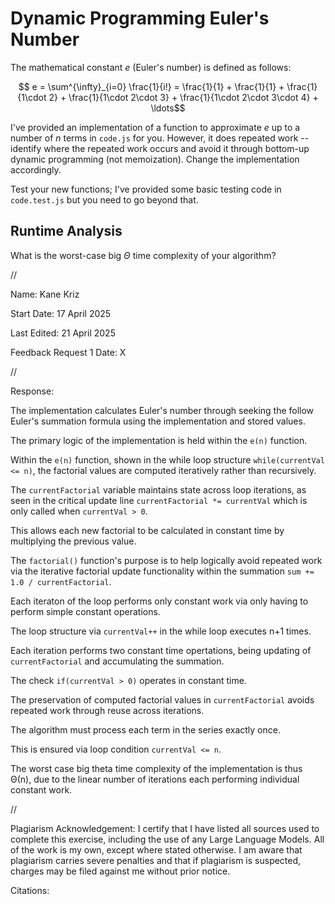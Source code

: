 # Dynamic Programming Euler's Number

The mathematical constant $e$ (Euler's number) is defined as follows:

$$ e = \sum^{\infty}_{i=0} \frac{1}{i!} = \frac{1}{1} + \frac{1}{1} +
\frac{1}{1\cdot 2} + \frac{1}{1\cdot 2\cdot 3} + \frac{1}{1\cdot 2\cdot 3\cdot
4} + \ldots$$

I've provided an implementation of a function to approximate $e$ up to a number
of $n$ terms in `code.js` for you. However, it does repeated work -- identify
where the repeated work occurs and avoid it through bottom-up dynamic
programming (not memoization). Change the implementation accordingly.

Test your new functions; I've provided some basic testing code in `code.test.js`
but you need to go beyond that.

## Runtime Analysis

What is the worst-case big $\Theta$ time complexity of your algorithm?



//


Name: Kane Kriz

Start Date: 17 April 2025

Last Edited: 21 April 2025

Feedback Request 1 Date: X




//




Response: 

The implementation calculates Euler's number through seeking the follow Euler's summation formula using the implementation and stored values.

The primary logic of the implementation is held within the `e(n)` function.

Within the `e(n)` function, shown in the while loop structure `while(currentVal <= n)`, the factorial values are computed iteratively rather than recursively. 

The `currentFactorial` variable maintains state across loop iterations, as seen in the critical update line `currentFactorial *= currentVal` which is only called when `currentVal > 0`.

This allows each new factorial to be calculated in constant time by multiplying the previous value.

The `factorial()` function's purpose is to help logically avoid repeated work via the iterative factorial update functionality within the summation `sum += 1.0 / currentFactorial`. 

Each iteraton of the loop performs only constant work via only having to perform simple constant operations. 

The loop structure via `currentVal++` in the while loop executes n+1 times.

Each iteration performs two constant time opertations, being updating of `currentFactorial` and accumulating the summation.

The check `if(currentVal > 0)` operates in constant time.

The preservation of computed factorial values in `currentFactorial` avoids repeated work through reuse across iterations. 

The algorithm must process each term in the series exactly once.

This is ensured via loop condition `currentVal <= n`.

The worst case big theta time complexity of the implementation is thus Θ(n), due to the linear number of iterations each performing individual constant work.





//




Plagiarism Acknowledgement: I certify that I have listed all sources used to complete this exercise, including the use of any Large Language Models. All of the work is my own, except where stated otherwise. I am aware that plagiarism carries severe penalties and that if plagiarism is suspected, charges may be filed against me without prior notice.


Citations:
